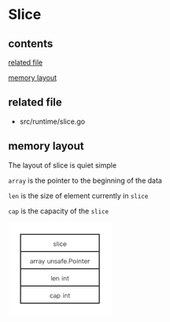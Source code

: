 # Slice

## contents

[related file](#related-file)

[memory layout](#memory-layout)



## related file

* src/runtime/slice.go

## memory layout

The layout of slice is quiet simple

`array` is the pointer to the beginning of the data

`len` is the size of element currently in `slice`

`cap` is the capacity of the `slice`

![./layout](./layout.png)
